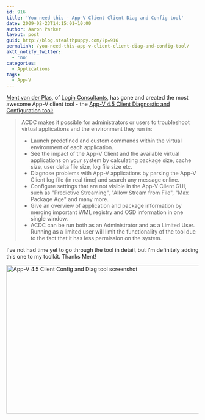 ```yaml
---
id: 916
title: 'You need this - App-V Client Client Diag and Config tool'
date: 2009-02-23T14:15:01+10:00
author: Aaron Parker
layout: post
guid: http://blog.stealthpuppy.com/?p=916
permalink: /you-need-this-app-v-client-client-diag-and-config-tool/
aktt_notify_twitter:
  - 'no'
categories:
  - Applications
tags:
  - App-V
---
```

[Ment van der Plas](http://desktopcontrol.blogspot.com/), of [Login Consultants](http://www.loginconsultants.com/), has gone and created the most awesome App-V client tool - the [App-V 4.5 Client Diagnostic and Configuration tool:](http://www.loginconsultants.com/index.php?option=com_docman&task=doc_details&gid=34&Itemid=62)

> ACDC makes it possible for administrators or users to troubleshoot virtual applications and the environment they run in:
> 
>   * Launch predefined and custom commands within the virtual environment of each application.
>   * See the impact of the App-V Client and the available virtual applications on your system by calculating package size, cache size, user delta file size, log file size etc.
>   * Diagnose problems with App-V applications by parsing the App-V Client log file (in real time) and search any message online.
>   * Configure settings that are not visible in the App-V Client GUI, such as "Predictive Streaming", "Allow Stream from File", "Max Package Age" and many more.
>   * Give an overview of application and package information by merging important WMI, registry and OSD information in one single window.
>   * ACDC can be run both as an Administrator and as a Limited User. Running as a limited user will limit the functionality of the tool due to the fact that it has less permission on the system.

I've not had time yet to go through the tool in detail, but I'm definitely adding this one to my toolkit. Thanks Ment!

<img class="aligncenter size-full wp-image-920" title="App-V 4.5 Client Config and Diag tool screenshot" src="https://stealthpuppy.com/wp-content/uploads/2009/02/appvclientdiagtool1.png" alt="App-V 4.5 Client Config and Diag tool screenshot" width="590" height="389" srcset="https://stealthpuppy.com/wp-content/uploads/2009/02/appvclientdiagtool1.png 590w, https://stealthpuppy.com/wp-content/uploads/2009/02/appvclientdiagtool1-300x197.png 300w" sizes="(max-width: 590px) 100vw, 590px" />